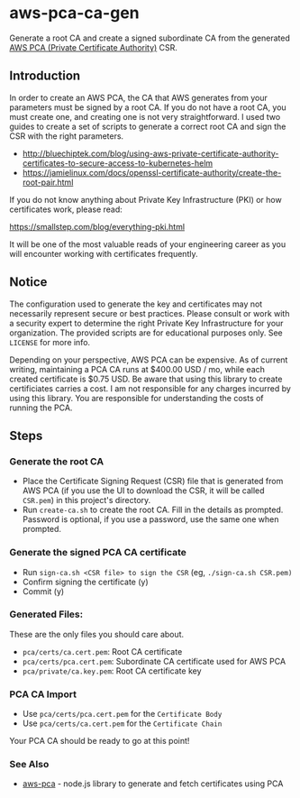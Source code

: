 # aws-pca-ca-gen

Generate a root CA and create a signed subordinate CA from the generated [AWS PCA (Private Certificate Authority)](https://aws.amazon.com/certificate-manager/private-certificate-authority/) CSR.

## Introduction

In order to create an AWS PCA, the CA that AWS generates from your parameters must be signed by a root CA. If you do not
have a root CA, you must create one, and creating one is not very straightforward. I used two guides to create a set of
scripts to generate a correct root CA and sign the CSR with the right parameters.

- http://bluechiptek.com/blog/using-aws-private-certificate-authority-certificates-to-secure-access-to-kubernetes-helm
- https://jamielinux.com/docs/openssl-certificate-authority/create-the-root-pair.html

If you do not know anything about Private Key Infrastructure (PKI) or how certificates work, please read:

https://smallstep.com/blog/everything-pki.html

It will be one of the most valuable reads of your engineering career as you will encounter working with certificates frequently.

## Notice

The configuration used to generate the key and certificates may not necessarily represent secure or best practices.
Please consult or work with a security expert to determine the right Private Key Infrastructure for your organization.
The provided scripts are for educational purposes only. See `LICENSE` for more info.

Depending on your perspective, AWS PCA can be expensive. As of current writing, maintaining a PCA CA runs at $400.00 USD / mo, while each created certificate is $0.75 USD. Be aware that using this library to create certificiates carries a cost. I am not responsible for any charges incurred by using this library. You are responsible for understanding the costs of running the PCA.

## Steps

### Generate the root CA

- Place the Certificate Signing Request (CSR) file that is generated from AWS PCA (if you use the UI to download the
CSR, it will be called `CSR.pem`) in this project's directory.
- Run `create-ca.sh` to create the root CA. Fill in the details as prompted. Password is optional,
if you use a password, use the same one when prompted.

### Generate the signed PCA CA certificate

- Run `sign-ca.sh <CSR file> to sign the CSR` (eg, `./sign-ca.sh CSR.pem)`
- Confirm signing the certificate (y)
- Commit (y)

### Generated Files:

These are the only files you should care about.

- `pca/certs/ca.cert.pem`: Root CA certificate
- `pca/certs/pca.cert.pem`: Subordinate CA certificate used for AWS PCA
- `pca/private/ca.key.pem`: Root CA certificate key

### PCA CA Import

- Use `pca/certs/pca.cert.pem` for the `Certificate Body`
- Use `pca/certs/ca.cert.pem` for the `Certificate Chain`

Your PCA CA should be ready to go at this point!

### See Also

- [aws-pca](https://www.npmjs.com/package/aws-pca) - node.js library to generate and fetch certificates using PCA

